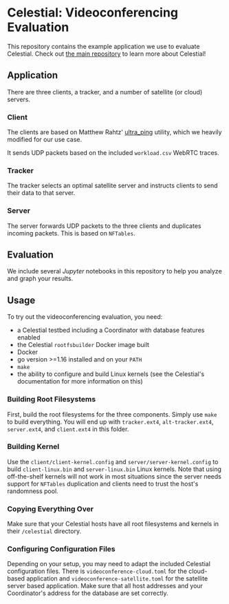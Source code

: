 # Celestial: Videoconferencing Evaluation

This repository contains the example application we use to evaluate Celestial.
Check out [the main repository](https://github.com/OpenFogStack/Celestial) to
learn more about Celestial!

## Application

There are three clients, a tracker, and a number of satellite (or cloud) servers.

### Client

The clients are based on Matthew Rahtz' [ultra_ping](https://github.com/mrahtz/ultra_ping)
utility, which we heavily modified for our use case.

It sends UDP packets based on the included `workload.csv` WebRTC traces.

### Tracker

The tracker selects an optimal satellite server and instructs clients to send
their data to that server.

### Server

The server forwards UDP packets to the three clients and duplicates incoming packets.
This is based on `NFTables`.

## Evaluation

We include several _Jupyter_ notebooks in this repository to help you analyze and
graph your results.

## Usage

To try out the videoconferencing evaluation, you need:

- a Celestial testbed including a Coordinator with database features enabled
- the Celestial `rootfsbuilder` Docker image built
- Docker
- go version >=1.16 installed and on your `PATH`
- `make`
- the ability to configure and build Linux kernels (see the Celestial's
    documentation for more information on this)

### Building Root Filesystems

First, build the root filesystems for the three components.
Simply use `make` to build everything.
You will end up with `tracker.ext4`, `alt-tracker.ext4`, `server.ext4`, and
`client.ext4` in this folder.

### Building Kernel

Use the `client/client-kernel.config` and `server/server-kernel.config` to
build `client-linux.bin` and `server-linux.bin` Linux kernels.
Note that using off-the-shelf kernels will not work in most situations since
the server needs support for `NFTables` duplication and clients need to trust
the host's randomness pool.

### Copying Everything Over

Make sure that your Celestial hosts have all root filesystems and kernels in their
`/celestial` directory.

### Configuring Configuration Files

Depending on your setup, you may need to adapt the included Celestial configuration
files.
There is `videoconference-cloud.toml` for the cloud-based application and
`videoconference-satellite.toml` for the satellite server based application.
Make sure that all host addresses and your Coordinator's address for the database
are set correctly.
